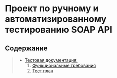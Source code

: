 # Проект по ручному и автоматизированному тестированию SOAP API

## Содержание 

> - [Тестовая документация:](./docs)
>   1. [Функциональные требования](./docs/functional_requirements.md)
>   2. [Тест план](./docs/test_plan.md)